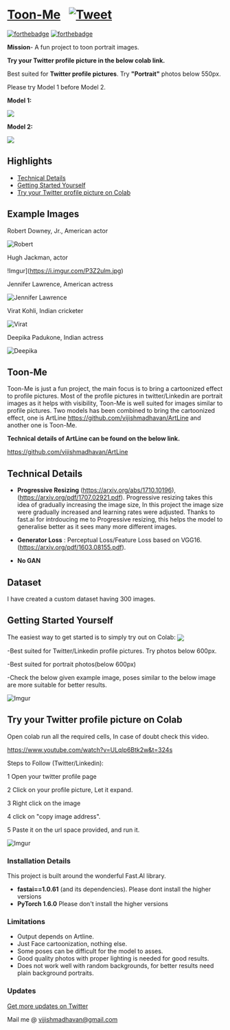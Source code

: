 # [Toon-Me](https://github.com/vijishmadhavan/Toon-Me) &nbsp; [![Tweet](https://img.shields.io/twitter/url/http/shields.io.svg?style=social)](https://twitter.com/intent/tweet?text=Toon%20Portraits&url=https://github.com/vijishmadhavan/Toon-Me&via=toonme&hashtags=machinelearning,developers,100DaysOfCode,Deeplearning) &nbsp;


[![forthebadge](https://forthebadge.com/images/badges/open-source.svg)](http://forthebadge.com)
[![forthebadge](https://forthebadge.com/images/badges/built-with-love.svg)](http://forthebadge.com)

**Mission**- A fun project to toon portrait images.

**Try your Twitter profile picture in the below colab link.**

Best suited for **Twitter profile pictures**. Try **"Portrait"** photos below 550px.

Please try Model 1 before Model 2.

**Model 1:**

[<img src="https://colab.research.google.com/assets/colab-badge.svg" align="center">](https://colab.research.google.com/github/vijishmadhavan/Light-Up/blob/master/Toon_Me_(Alt_Model).ipynb)

**Model 2:** 

[<img src="https://colab.research.google.com/assets/colab-badge.svg" align="center">](https://colab.research.google.com/github/vijishmadhavan/Light-Up/blob/master/Toon_Me_(Try_it_on_Colab).ipynb)


## Highlights
- [Technical Details](#Technical-Details)
- [Getting Started Yourself](#Getting-Started-Yourself)
- [Try your Twitter profile picture on Colab](#Try-your-Twitter-profile-picture-on-Colab)



## Example Images

Robert Downey, Jr., American actor

![Robert](https://i.imgur.com/CmMlzER.jpg)

Hugh Jackman, actor

!Imgur](https://i.imgur.com/P3Z2ulm.jpg)

Jennifer Lawrence, American actress

![Jennifer Lawrence](https://i.imgur.com/6ZGNmdR.jpg)

Virat Kohli, Indian cricketer

![Virat](https://i.imgur.com/TcGTNgV.jpg)

Deepika Padukone, Indian actress

![Deepika](https://i.imgur.com/WOwjOsL.jpg)


## Toon-Me

Toon-Me is just a fun project, the main focus is to bring a cartoonized effect to profile pictures. Most of the profile pictures in twitter/Linkedin are portrait images as it helps with visibility, Toon-Me is well suited for images similar to profile pictures. Two models has been combined to bring the cartoonized effect, one is ArtLine https://github.com/vijishmadhavan/ArtLine and another one is Toon-Me.

**Technical details of ArtLine can be found on the below link.**

https://github.com/vijishmadhavan/ArtLine

## Technical Details

* **Progressive Resizing** (https://arxiv.org/abs/1710.10196),(https://arxiv.org/pdf/1707.02921.pdf). Progressive resizing takes this idea of gradually increasing the image size, In this project the image size were gradually increased and learning rates were adjusted. Thanks to fast.ai for intrdoucing me to Progressive resizing, this helps the model to generalise better as it sees many more different images.

* **Generator Loss** :  Perceptual Loss/Feature Loss based on VGG16. (https://arxiv.org/pdf/1603.08155.pdf).

* **No GAN** 

## Dataset

I have created a custom dataset having 300 images. 

## Getting Started Yourself

The easiest way to get started is to simply try out on Colab: [<img src="https://colab.research.google.com/assets/colab-badge.svg" align="center">](https://colab.research.google.com/github/vijishmadhavan/Light-Up/blob/master/Toon_Me_(Try_it_on_Colab).ipynb)

-Best suited for Twitter/Linkedin profile pictures. Try photos below 600px.

-Best suited for portrait photos(below 600px)

-Check the below given example image, poses similar to the below image are more suitable for better results.

![Imgur](https://i.imgur.com/OsqEEpR.jpg)

## Try your Twitter profile picture on Colab

Open colab run all the required cells, In case of doubt check this video.

https://www.youtube.com/watch?v=ULqlp6Btk2w&t=324s

Steps to Follow (Twitter/Linkedin):

1 Open your twitter profile page

2 Click on your profile picture, Let it expand.

3 Right click on the image

4 click on "copy image address".

5 Paste it on the url space provided, and run it.

![Imgur](https://i.imgur.com/rDjaWjx.jpg)

### Installation Details

This project is built around the wonderful Fast.AI library.

- **fastai==1.0.61** (and its dependencies).  Please dont install the higher versions
- **PyTorch 1.6.0** Please don't install the higher versions

### Limitations

- Output depends on Artline.
- Just Face cartoonization, nothing else.
- Some poses can be difficult for the model to asses.
- Good quality photos with proper lighting is needed for good results.
- Does not work well with random backgrounds, for better results need plain background portraits.


### Updates

[Get more updates on Twitter](https://twitter.com/Vijish68859437)

Mail me @ vijishmadhavan@gmail.com


